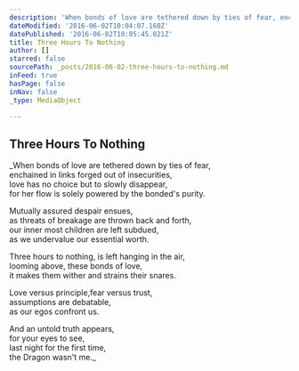 ```yaml
---
description: 'When bonds of love are tethered down by ties of fear, enchained in links forged out of insecurities, love has no choice but to slowly disappear, for her flow is solely powered by the bonded’s purity.   Mutually assured despair ensues, as threats of breakage are thrown back and forth, our inner most children are left subdued, as we undervalue our essential worth.   Three hours to nothing, is left hanging in the air, looming above, these bonds of love, it makes them wither and strains their snares.   Love versus principle,fear versus trust, assumptions are debatable, as our egos confront us.   And an untold truth appears, for your eyes to see, last night for the first time, the Dragon wasn’t me.'
dateModified: '2016-06-02T10:04:07.160Z'
datePublished: '2016-06-02T10:05:45.021Z'
title: Three Hours To Nothing
author: []
starred: false
sourcePath: _posts/2016-06-02-three-hours-to-nothing.md
inFeed: true
hasPage: false
inNav: false
_type: MediaObject

---
```

<article style=""><h1>Three Hours To Nothing</h1></article>

_When bonds of love are tethered down by ties of fear,  
enchained in links forged out of insecurities,  
love has no choice but to slowly disappear,  
for her flow is solely powered by the bonded's purity.  
  
Mutually assured despair ensues,  
as threats of breakage are thrown back and forth,  
our inner most children are left subdued,  
as we undervalue our essential worth.  
  
Three hours to nothing, is left hanging in the air,  
looming above, these bonds of love,  
it makes them wither and strains their snares.  
  
Love versus principle,fear versus trust,  
assumptions are debatable,  
as our egos confront us.  
  
And an untold truth appears,  
for your eyes to see,  
last night for the first time,  
the Dragon wasn't me._